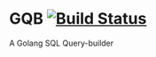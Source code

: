 # GQB [![Build Status](https://travis-ci.org/toddhainsworth/gqb.svg?branch=master)](https://travis-ci.org/toddhainsworth/gqb)

A Golang SQL Query-builder
